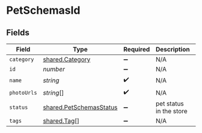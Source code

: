 # PetSchemasId


## Fields

| Field                                                                     | Type                                                                      | Required                                                                  | Description                                                               | Example                                                                   |
| ------------------------------------------------------------------------- | ------------------------------------------------------------------------- | ------------------------------------------------------------------------- | ------------------------------------------------------------------------- | ------------------------------------------------------------------------- |
| `category`                                                                | [shared.Category](../../../sdk/models/shared/category.md)                 | :heavy_minus_sign:                                                        | N/A                                                                       |                                                                           |
| `id`                                                                      | *number*                                                                  | :heavy_minus_sign:                                                        | N/A                                                                       | 10                                                                        |
| `name`                                                                    | *string*                                                                  | :heavy_check_mark:                                                        | N/A                                                                       | doggie                                                                    |
| `photoUrls`                                                               | *string*[]                                                                | :heavy_check_mark:                                                        | N/A                                                                       |                                                                           |
| `status`                                                                  | [shared.PetSchemasStatus](../../../sdk/models/shared/petschemasstatus.md) | :heavy_minus_sign:                                                        | pet status in the store                                                   |                                                                           |
| `tags`                                                                    | [shared.Tag](../../../sdk/models/shared/tag.md)[]                         | :heavy_minus_sign:                                                        | N/A                                                                       |                                                                           |